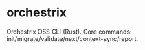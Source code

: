 # orchestrix
Orchestrix OSS CLI (Rust). Core commands: init/migrate/validate/next/context-sync/report.
